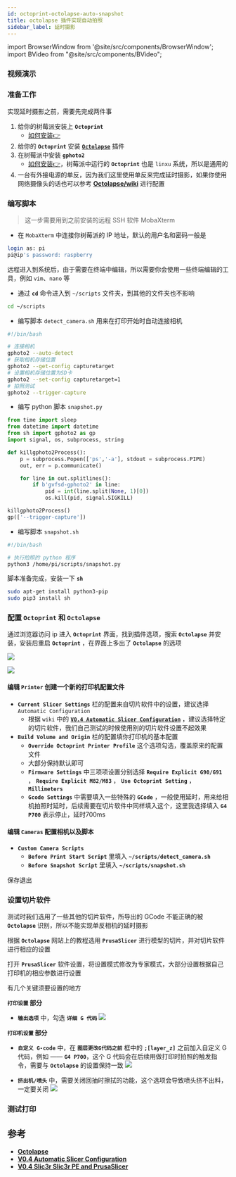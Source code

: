 ```yaml
---
id: octoprint-octolapse-auto-snapshot
title: octolapse 插件实现自动拍照
sidebar_label: 延时摄影
---
```


import BrowserWindow from '@site/src/components/BrowserWindow';
import BVideo from "@site/src/components/BVideo";

<BrowserWindow>

### 视频演示

<BVideo src="" bsrc=""/>

</BrowserWindow>

### 准备工作

实现延时摄影之前，需要先完成两件事
1. 给你的树莓派安装上 **`Octoprint`**
   - [如何安装👉](https://sinnammanyo.cn/docs/docs/project/3D%E6%89%93%E5%8D%B0%E5%BB%B6%E6%97%B6%E6%91%84%E5%BD%B1/raspberry-pi-octoprint)
2. 给你的 **`Octoprint`** 安装 **[`Octolapse`](https://plugins.octoprint.org/plugins/octolapse/)** 插件
2. 在树莓派中安装 **`gphoto2`**
   - [如何安装👉](https://sinnammanyo.cn/docs/docs/project/3D%E6%89%93%E5%8D%B0%E5%BB%B6%E6%97%B6%E6%91%84%E5%BD%B1/gphoto2-get-capture)，树莓派中运行的 **`Octoprint`** 也是 `linxu` 系统，所以是通用的
3. 一台有外接电源的单反，因为我们这里使用单反来完成延时摄影，如果你使用网络摄像头的话也可以参考 **[Octolapse/wiki](https://github.com/FormerLurker/Octolapse/wiki)** 进行配置

### 编写脚本
> 这一步需要用到之前安装的远程 SSH 软件 MobaXterm

- 在 `MobaXterm` 中连接你树莓派的 IP 地址，默认的用户名和密码一般是

``` sh
login as: pi
pi@ip's password: raspberry
```

远程进入到系统后，由于需要在终端中编辑，所以需要你会使用一些终端编辑的工具，例如 `vim`、`nano` 等

- 通过 **`cd`** 命令进入到 `~/scripts` 文件夹，到其他的文件夹也不影响

``` sh 
cd ~/scripts
```

- 编写脚本 `detect_camera.sh` 用来在打印开始时自动连接相机

``` sh title="detect_camera.sh"
#!/bin/bash

# 连接相机
gphoto2 --auto-detect
# 获取相机存储位置
gphoto2 --get-config capturetarget
# 设置相机存储位置为SD卡
gphoto2 --set-config capturetarget=1
# 拍照测试
gphoto2 --trigger-capture
```

- 编写 python 脚本 `snapshot.py`

``` py title="snapshot.py"
from time import sleep
from datetime import datetime
from sh import gphoto2 as gp
import signal, os, subprocess, string

def killgphoto2Process():
    p = subprocess.Popen(['ps','-a'], stdout = subprocess.PIPE)
    out, err = p.communicate()

    for line in out.splitlines():
        if b'gvfsd-gphoto2' in line:
            pid = int(line.split(None, 1)[0])
            os.kill(pid, signal.SIGKILL)

killgphoto2Process()
gp(['--trigger-capture'])
```

- 编写脚本 `snapshot.sh`

``` sh title="snapshot.sh"
#!/bin/bash

# 执行拍照的 python 程序
python3 /home/pi/scripts/snapshot.py
```

脚本准备完成，安装一下 **`sh`**

``` sh
sudo apt-get install python3-pip
sudo pip3 install sh
```
### 配置 `Octoprint` 和 `Octolapse`

通过浏览器访问 ip 进入 **`Octoprint`** 界面，找到插件选项，搜索 **`Octolapse`** 并安装，安装后重启 **`Octoprint`** ，在界面上多出了 **`Octolapse`** 的选项

![](https://pictures-1304295136.cos.ap-guangzhou.myqcloud.com/screenshot/3D%E6%89%93%E5%8D%B0%E5%BB%B6%E6%97%B6%E6%91%84%E5%BD%B1/plugin-install.png)

![](https://pictures-1304295136.cos.ap-guangzhou.myqcloud.com/screenshot/3D%E6%89%93%E5%8D%B0%E5%BB%B6%E6%97%B6%E6%91%84%E5%BD%B1/Octolapse.png)
#### 编辑 `Printer` 创建一个新的打印机配置文件

- **`Current Slicer Settings`** 栏的配置来自切片软件中的设置，建议选择 `Automatic Configuration`
  - 根据 `wiki` 中的 **[`V0.4 Automatic Slicer Configuration`](https://github.com/FormerLurker/Octolapse/wiki/V0.4---Automatic-Slicer-Configuration)** ，建议选择特定的切片软件，我们自己测试的时候使用别的切片软件设置不起效果
- **`Build Volume and Origin`** 栏的配置填你打印机的基本配置
  - **`Override Octoprint Printer Profile`** 这个选项勾选，覆盖原来的配置文件
  - 大部分保持默认即可
  - **`Firmware Settings`** 中三项项设置分别选择 **`Require Explicit G90/G91`** ， **`Require Explicit M82/M83`** ， **`Use Octoprint Setting`** ， **`Millimeters`**
  - **`Gcode Settings`** 中需要填入一些特殊的 **`GCode`** ，一般使用延时，用来给相机拍照时延时，后续需要在切片软件中同样填入这个，这里我选择填入 **`G4 P700`** 表示停止，延时700ms

#### 编辑 `Cameras` 配置相机以及脚本

- **`Custom Camera Scripts`**
  - **`Before Print Start Script`** 里填入 **`~/scripts/detect_camera.sh`**
  - **`Before Snapshot Script`** 里填入 **`~/scripts/snapshot.sh`**

保存退出

### 设置切片软件
测试时我们选用了一些其他的切片软件，所导出的 GCode 不能正确的被 **`Octolapse`** 识别，所以不能实现单反相机的延时摄影

根据 **`Octolapse`** 网站上的教程选用 **`PrusaSlicer`** 进行模型的切片，并对切片软件进行相应的设置

打开 **`PrusaSlicer`** 软件设置，将设置模式修改为专家模式，大部分设置根据自己打印机的相应参数进行设置

有几个关键须要设置的地方

**`打印设置` 部分**
- **`输出选项`** 中，勾选 **`详细 G 代码`**
![](https://pictures-1304295136.cos.ap-guangzhou.myqcloud.com/screenshot/3D%E6%89%93%E5%8D%B0%E5%BB%B6%E6%97%B6%E6%91%84%E5%BD%B1/%E8%AF%A6%E7%BB%86G%E4%BB%A3%E7%A0%81.png)

**`打印机设置` 部分**
- **`自定义 G-code`** 中，在 **`图层更改G代码之前`** 框中的 **`;[layer_z]`** 之前加入自定义 G 代码，例如 —— **`G4 P700`**，这个 G 代码会在后续用做打印时拍照的触发指令，需要与 **`Octolapse`** 的设置保持一致
![](https://pictures-1304295136.cos.ap-guangzhou.myqcloud.com/screenshot/3D%E6%89%93%E5%8D%B0%E5%BB%B6%E6%97%B6%E6%91%84%E5%BD%B1/%E8%87%AA%E5%AE%9A%E4%B9%89G-code.png)

- **`挤出机/喷头`** 中，需要关闭回抽时擦拭的功能，这个选项会导致喷头挤不出料，一定要关闭
![](https://pictures-1304295136.cos.ap-guangzhou.myqcloud.com/screenshot/3D%E6%89%93%E5%8D%B0%E5%BB%B6%E6%97%B6%E6%91%84%E5%BD%B1/%E8%87%AA%E5%AE%9A%E4%B9%89G-code.png)

### 测试打印


## 参考
- **[Octolapse](https://plugins.octoprint.org/plugins/octolapse/)**
- **[V0.4 Automatic Slicer Configuration](https://github.com/FormerLurker/Octolapse/wiki/V0.4---Automatic-Slicer-Configuration)**
- **[V0.4 Slic3r Slic3r PE and PrusaSlicer](https://github.com/FormerLurker/Octolapse/wiki/V0.4---Slic3r-Slic3r-PE-and-PrusaSlicer)**